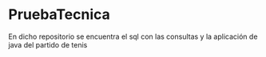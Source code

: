 # PruebaTecnica
En dicho repositorio se encuentra el sql con las consultas y la aplicación de java del partido de tenis
